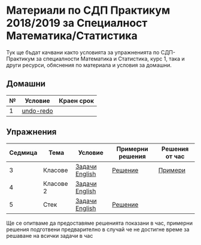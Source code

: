 # Материали по СДП Практикум 2018/2019 за Специалност Математика/Статистика
Тук ще бъдат качвани както условията за упражненията по СДП-Практикум за специалности Математика и Статистика, курс 1, така и други ресурси, обяснения по материала и условия за домашни. 

## Домашни

| № | Условие | Краен срок |
| :- | ------- | ---------- |
| 1 | [undo-redo](homeworks/01-undo-redo/REAME.md) | |

## Упражнения

| Седмица | Тема |       Условиe      | Примерни решения | Решения от час |
| :------ | ---- | ------------------ | ---------------- | -------------- |
| 3       | Класове | [Задачи](03-classes/README.md)  [English](03-classes/EN.md) | [Решение](03-classes/sample-solutions) | [Примери](03-classes/examples/counter-example.cpp) |
| 4       | Класове 2 | [Задачи](04-classes-2/README.md)  [English](04-classes-2/EN.md) |  |              |
| 5       | Стек | [Задачи](05-stack/README.md)  [English](05-stack/EN.md) | [Решение](05-stack/sample-solutions)  |  |

Ще се опитваме да предоставяме решенията показани в час, примерни решения подготвени предварително в случай че не достигне време за решаване на всички задачи в час
